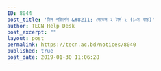 ```yaml
---
ID: 8044
post_title: 'মিল পরিদর্শন &#8211; লেভেল ২ টার্ম-২ (১০ম ব্যাচ)'
author: TECN Help Desk
post_excerpt: ""
layout: post
permalink: https://tecn.ac.bd/notices/8040
published: true
post_date: 2019-01-30 11:06:28
---
```

<!-- wp:image {"id":8041} -->
<figure class="wp-block-image"><img src="https://fs1.tecn.ac.bd/uploads/sites/2/2019/01/50921805_2178977435687742_1251445872533700608_o.jpg" alt="" class="wp-image-8041"/></figure>
<!-- /wp:image -->